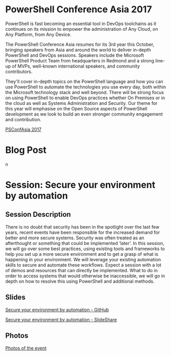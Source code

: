 # PowerShell Conference Asia 2017
PowerShell is fast becoming an essential tool in DevOps toolchains as it continues on its mission to empower the administration of Any Cloud, on Any Platform, from Any Device.

The PowerShell Conference Asia resumes for its 3rd year this October, bringing speakers from Asia and around the world to deliver in-depth PowerShell and DevOps sessions. Speakers include the Microsoft PowerShell Product Team from headquarters in Redmond and a strong line-up of MVPs, well-known international speakers, and community contributors.

They'll cover in-depth topics on the PowerShell language and how you can use PowerShell to automate the technologies you use every day, both within the Microsoft technology stack and well beyond. There will be strong focus on using PowerShell to enable DevOps practices whether On Premises or in the cloud as well as Systems Administration and Security. Our theme for this year will emphasise on the Open Source aspects of PowerShell development as we look to build an even stronger community engagement and contribution.

[PSConfAsia 2017](https://www.psconf.asia)

# Blog Post
n

# Session: Secure your environment by automation
## Session Description
There is no doubt that security has been in the spotlight over the last few years, recent events have been responsible for the increased demand for better and more secure systems. Security was often treated as an afterthought or something that could be implemented ‘later’. In this session, we will go over some best practices, using existing tools and frameworks to help you set up a more secure environment and to get a grasp of what is happening in your environment. We will leverage your existing automation skills to secure and automate these workflows. Expect a session with a lot of demos and resources that can directly be implemented. What to do in order to access systems that would otherwise be inaccessible, we will go in depth on how to resolve this using PowerShell and additional methods.

## Slides
[Secure your environment by automation - GitHub](https://github.com/jaapbrasser/Events/blob/master/2017-10-27_PSConfAsia/Secure%20your%20environment%20by%20automation.pdf)

[Secure your environment by automation - SlideShare](https://www.slideshare.net/JaapBrasser/secure-your-environment-by-automation)

## Photos
[Photos of the event]()